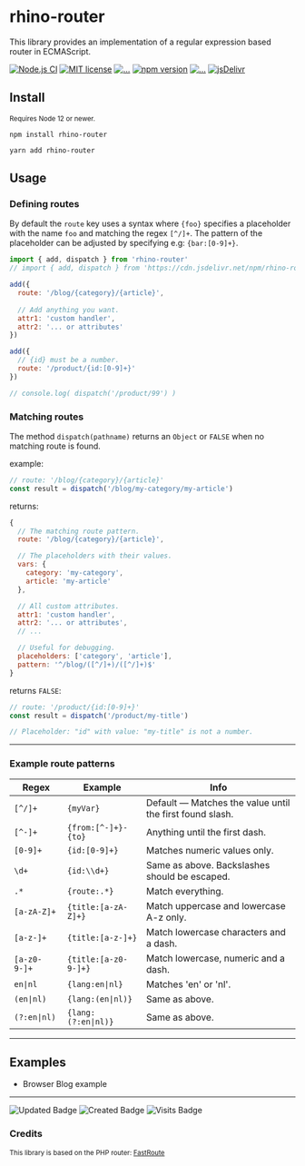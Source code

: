 # rhino-router

This library provides an implementation of a regular expression based router in ECMAScript.

[![Node.js CI](https://github.com/drhino/rhino-router/actions/workflows/node.js.yml/badge.svg)](https://github.com/drhino/rhino-router/actions/workflows/node.js.yml)
[![MIT license](https://badgen.net/npm/license/rhino-router)](https://github.com/drhino/rhino-router/blob/main/LICENSE)
[![...](https://badgen.net/npm/types/rhino-router)](#)
[![npm version](https://badge.fury.io/js/rhino-router.svg)](https://npmjs.com/package/rhino-router)
[![...](https://badgen.net/npm/node/rhino-router)](#)
[![jsDelivr](https://badgen.net/jsdelivr/v/npm/rhino-router)](https://www.jsdelivr.com/package/npm/rhino-router)

## Install

<sup>Requires Node 12 or newer.</sup>

```shell
npm install rhino-router
```
```shell
yarn add rhino-router
```

## Usage

### Defining routes

By default the `route` key uses a syntax where `{foo}` specifies a placeholder with the name `foo` and matching the regex `[^/]+`. The pattern of the placeholder can be adjusted by specifying e.g:  `{bar:[0-9]+}`.

```javascript
import { add, dispatch } from 'rhino-router'
// import { add, dispatch } from 'https://cdn.jsdelivr.net/npm/rhino-router@3'

add({
  route: '/blog/{category}/{article}',
    
  // Add anything you want.
  attr1: 'custom handler',
  attr2: '... or attributes'
})

add({
  // {id} must be a number.
  route: '/product/{id:[0-9]+}'
})

// console.log( dispatch('/product/99') )
```

### Matching routes

The method `dispatch(pathname)` returns an `Object` or `FALSE` when no matching route is found.

example:
```javascript
// route: '/blog/{category}/{article}'
const result = dispatch('/blog/my-category/my-article')
```
returns:
```javascript
{
  // The matching route pattern.
  route: '/blog/{category}/{article}',

  // The placeholders with their values.
  vars: {
    category: 'my-category',
    article: 'my-article'
  },

  // All custom attributes.
  attr1: 'custom handler',
  attr2: '... or attributes',
  // ...

  // Useful for debugging.
  placeholders: ['category', 'article'],
  pattern: '^/blog/([^/]+)/([^/]+)$'
}
```

returns `FALSE`:
```javascript
// route: '/product/{id:[0-9]+}'
const result = dispatch('/product/my-title')

// Placeholder: "id" with value: "my-title" is not a number.
```

---

### Example route patterns

Regex       | Example             | Info
------------|---------------------|---------------------------------------------------------
`[^/]+`     | `{myVar}`           | Default — Matches the value until the first found slash.
`[^-]+`     | `{from:[^-]+}-{to}` | Anything until the first dash.
`[0-9]+`    | `{id:[0-9]+}`       | Matches numeric values only.
`\d+`       | `{id:\\d+}`         | Same as above. Backslashes should be escaped.
`.*`        | `{route:.*}`        | Match everything.
`[a-zA-Z]+` | `{title:[a-zA-Z]+}` | Match uppercase and lowercase A-z only.
`[a-z-]+`   | `{title:[a-z-]+}`   | Match lowercase characters and a dash.
`[a-z0-9-]+`| `{title:[a-z0-9-]+}`| Match lowercase, numeric and a dash.
`en\|nl`    | `{lang:en\|nl}`     | Matches 'en' or 'nl'.
`(en\|nl)`  | `{lang:(en\|nl)}`   | Same as above.
`(?:en\|nl)`| `{lang:(?:en\|nl)}` | Same as above.

---

## Examples
- Browser Blog example

---

![Updated Badge](https://badges.pufler.dev/updated/drhino/rhino-router)
![Created Badge](https://badges.pufler.dev/created/drhino/rhino-router)
![Visits Badge](https://badges.pufler.dev/visits/drhino/rhino-router)

### Credits
<sup>This library is based on the PHP router: [FastRoute](https://github.com/nikic/FastRoute)</sup>
